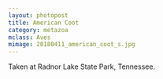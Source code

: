 ```yaml
---
layout: photopost
title: American Coot
category: metazoa
mclass: Aves
mimage: 20180411_american_coot_s.jpg
---
```



Taken at Radnor Lake State Park, Tennessee.
